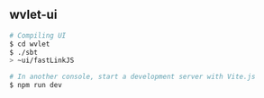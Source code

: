 wvlet-ui
---



```sh
# Compiling UI
$ cd wvlet
$ ./sbt 
> ~ui/fastLinkJS 

# In another console, start a development server with Vite.js
$ npm run dev
```
